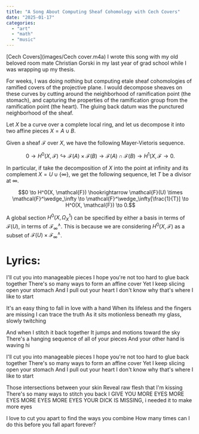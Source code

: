 ```yaml
---
title: "A Song About Computing Sheaf Cohomology with Cech Covers"
date: "2025-01-17"
categories: 
  - "art"
  - "math"
  - "music"
---
```


[Cech Covers](images/Cech cover.m4a) I wrote this song with my old beloved room mate Christian Gorski in my last year of grad school while I was wrapping up my thesis. 

For weeks, I was doing nothing but computing etale sheaf cohomologies of ramified covers of the projective plane. I would decompose sheaves on these curves by cutting around the neighborhood of ramification point (the stomach), and capturing the properties of the ramification group from the ramification point (the heart). The gluing back datum was the punctured neighborhood of the sheaf.

Let $X$ be a curve over a complete local ring, and let us decompose it into two affine pieces $X = A \cup B.$ 

Given a sheaf $\mathcal{F}$ over $X$, we have the following Mayer-Vietoris sequence. 

$$0 \to H^0(X, \mathcal{F}) \hookrightarrow  \mathcal{F}(A) \times \mathcal{F}(B) \to \mathcal{F}(A) \cap \mathcal{F}(B) \to H^1(X, \mathcal{F} \to 0.$$

In particular, if take the decomposition of $X$ into the point at infinity and its complement $X = U \cup \{\infty\}$, we get the following sequence, let $T$ be a divisor at $\infty$. 

$$0 \to H^0(X, \mathcal{F}) \hookrightarrow  \mathcal{F}(U) \times \mathcal{F}^\wedge_\infty \to \mathcal{F}^\wedge_\infty[\frac{1}{T}] \to H^0(X, \mathcal{F}) \to 0.$$

A global section $H^0(X, \Omega^1_X)$ can be specified by either a basis in terms of $\mathcal{F}(U)$, in terms of $\mathcal{F}^\wedge_\infty.$ This is because we are considering $H^0(X, \mathcal{F})$ as a subset of $\mathcal{F}(U) \times \mathcal{F}^\wedge_\infty$. 


# Lyrics: 
I'll cut you into manageable pieces
I hope you're not too hard to glue back together
There's so many ways to form an affine cover
Yet I keep slicing open your stomach
And I pull out your heart
I don't know why
that's where I like to start

It's an easy thing to fall in love with a hand
When its lifeless and the fingers are missing
I can trace the truth As it sits motionless
beneath my glass, slowly twitching

And when I stitch it back together
It jumps and motions toward the sky
There's a hanging sequence of all of your pieces
And your other hand is waving hi

I'll cut you into manageable pieces
I hope you're not too hard to glue back together
There's so many ways to form an affine cover
Yet I keep slicing open your stomach
And I pull out your heart
I don't know why
that's where I like to start

Those intersections between your skin
Reveal raw flesh that I'm kissing
There's so many ways to stitch you back
I GIVE YOU MORE EYES MORE EYES MORE EYES MORE EYES YOUR DICK IS MISSING, i needed it to make more eyes

I love to cut you apart to find the ways you combine
How many times can I do this before you fall apart forever?
